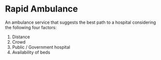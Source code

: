 # Rapid Ambulance
An ambulance service that suggests the best path to a hospital considering the following four factors:
1) Distance
2) Crowd
3) Public / Government hospital
4) Availability of beds
